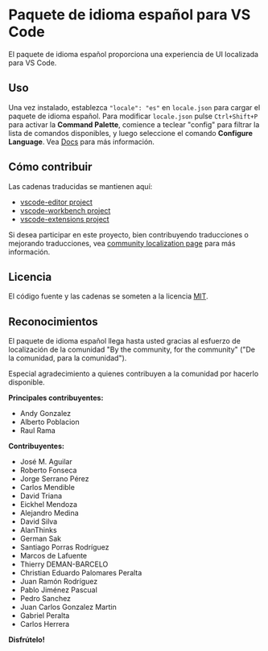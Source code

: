 #  Paquete de idioma español para VS Code

El paquete de idioma español proporciona una experiencia de UI localizada para VS Code.

## Uso

Una vez instalado, establezca `"locale": "es"` en `locale.json` para cargar el paquete de idioma español. Para modificar `locale.json` pulse `Ctrl+Shift+P` para activar la **Command Palette**, comience a teclear "config" para filtrar la lista de comandos disponibles, y luego seleccione el comando **Configure Language**. Vea [Docs](https://go.microsoft.com/fwlink/?LinkId=761051) para más información.

## Cómo contribuir

Las cadenas traducidas se mantienen aquí:

* [vscode-editor project](https://www.transifex.com/microsoft-oss/vscode-editor/dashboard/)
* [vscode-workbench project](https://www.transifex.com/microsoft-oss/vscode-workbench/dashboard/)
* [vscode-extensions project](https://www.transifex.com/microsoft-oss/vscode-extensions/dashboard/)

Si desea participar en este proyecto, bien contribuyendo traducciones o mejorando traducciones, vea [community localization page](https://aka.ms/vscodeloc) para más información.

## Licencia

El código fuente y las cadenas se someten a la licencia [MIT](https://github.com/Microsoft/vscode-loc/blob/master/LICENSE.md).

## Reconocimientos

El paquete de idioma español llega hasta usted gracias al esfuerzo de localización de la comunidad "By the community, for the community" ("De la comunidad, para la comunidad").

Especial agradecimiento a quienes contribuyen a la comunidad por hacerlo disponible.

**Principales contribuyentes:**

* Andy Gonzalez
* Alberto Poblacion
* Raul Rama


**Contribuyentes:**

* José M. Aguilar
* Roberto Fonseca
* Jorge Serrano Pérez
* Carlos Mendible
* David Triana
* Eickhel Mendoza
* Alejandro Medina
* David Silva
* AlanThinks
* German Sak
* Santiago Porras Rodríguez
* Marcos de Lafuente
* Thierry DEMAN-BARCELO
* Christian Eduardo Palomares Peralta
* Juan Ramón Rodríguez
* Pablo Jiménez Pascual
* Pedro Sanchez
* Juan Carlos Gonzalez Martin
* Gabriel Peralta
* Carlos Herrera

**Disfrútelo!**
